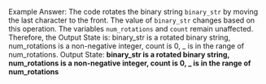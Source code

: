 Example Answer:
The code rotates the binary string `binary_str` by moving the last character to the front. The value of `binary_str` changes based on this operation. The variables `num_rotations` and `count` remain unaffected. Therefore, the Output State is: binary_str is a rotated binary string, num_rotations is a non-negative integer, count is 0, _ is in the range of num_rotations.
Output State: **binary_str is a rotated binary string, num_rotations is a non-negative integer, count is 0, _ is in the range of num_rotations**